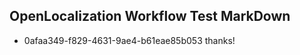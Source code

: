 ## OpenLocalization Workflow Test MarkDown
* 0afaa349-f829-4631-9ae4-b61eae85b053 thanks!

<!--HONumber=Sep16_HO1-->


